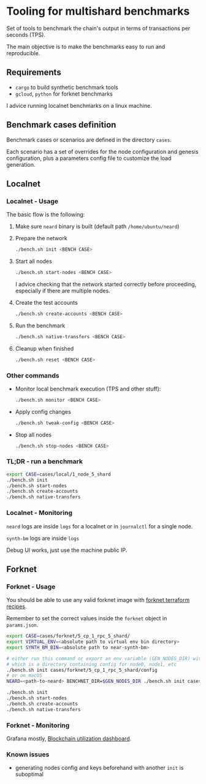 # Tooling for multishard benchmarks

Set of tools to benchmark the chain's output in terms of transactions per seconds (TPS).

The main objective is to make the benchmarks easy to run and reproducible.

## Requirements

- `cargo` to build synthetic benchmark tools
- `gcloud`, `python` for forknet benchmarks

I advice running localnet benchmarks on a linux machine.

## Benchmark cases definition

Benchmark cases or scenarios are defined in the directory `cases`.

Each scenario has a set of overrides for the node configuration and genesis configuration, plus a parameters config file to customize the load generation.

## Localnet

### Localnet - Usage

The basic flow is the following:

1. Make sure `neard` binary is built (default path `/home/ubuntu/neard`)
2. Prepare the network

    ```sh
    ./bench.sh init <BENCH CASE>
    ```

3. Start all nodes

    ```sh
    ./bench.sh start-nodes <BENCH CASE>
    ```

    I advice checking that the network started correctly before proceeding, especially if there are multiple nodes.

4. Create the test accounts

    ```sh
    ./bench.sh create-accounts <BENCH CASE>
    ```

5. Run the benchmark

    ```sh
    ./bench.sh native-transfers <BENCH CASE>
    ```

6. Cleanup when finished

    ```sh
    ./bench.sh reset <BENCH CASE>
    ```

### Other commands

- Monitor local benchmark execution (TPS and other stuff):

    ```sh
    ./bench.sh monitor <BENCH CASE>
    ```

- Apply config changes

    ```sh
    ./bench.sh tweak-config <BENCH CASE>
    ```

- Stop all nodes

    ```sh
    ./bench.sh stop-nodes <BENCH CASE>
    ```

### TL;DR - run a benchmark

```sh
export CASE=cases/local/1_node_5_shard
./bench.sh init
./bench.sh start-nodes
./bench.sh create-accounts
./bench.sh native-transfers
```

### Localnet - Monitoring

`neard` logs are inside `logs` for a localnet or in `journalctl` for a single node.

`synth-bm` logs are inside `logs`

Debug UI works, just use the machine public IP.

## Forknet

### Forknet - Usage

You should be able to use any valid forknet image with [forknet terraform recipes](https://docs.nearone.org/doc/mocknet-guide-7VnYUXjs2A).

Remember to set the correct values inside the `forknet` object in `params.json`.

<!-- cspell:words BENCHNET -->
```sh
export CASE=cases/forknet/5_cp_1_rpc_5_shard/
export VIRTUAL_ENV=<absolute path to virtual env bin directory>
export SYNTH_BM_BIN=<absolute path to near-synth-bm>

# either run this command or export an env variable (GEN_NODES_DIR) with the path to its output, 
# which is a directory containing config for node0, node1, etc 
./bench.sh init cases/forknet/5_cp_1_rpc_5_shard/config
# or on macOS
NEARD=<path-to-neard> BENCHNET_DIR=$GEN_NODES_DIR ./bench.sh init cases/forknet/5_cp_1_rpc_5_shard/config

./bench.sh init
./bench.sh start-nodes
./bench.sh create-accounts
./bench.sh native-transfers
```

### Forknet - Monitoring

Grafana mostly, [Blockchain utilization dashboard](https://grafana.nearone.org/goto/hfimt-pHg?orgId=1).

### Known issues

- generating nodes config and keys beforehand with another `init` is suboptimal
